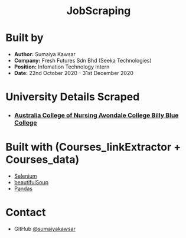 <h1 align="center">JobScraping</h1>

# Built by
- **Author:** Sumaiya Kawsar
- **Company:** Fresh Futures Sdn Bhd (Seeka Technologies)
- **Position:** Infomation Technology Intern
- **Date:** 22nd October 2020 - 31st December 2020

# University Details Scraped
-   <h3>
    <a href="https://github.com/sumaiyakawsar/JobScraping/tree/main/AustraliaCollegeofNursingScrape">
      Australia College of Nursing
    </a>
       <a href="https://github.com/sumaiyakawsar/JobScraping/tree/main/Avondale%20College">
       Avondale College
    </a>
      </a>
       <a href=" https://github.com/sumaiyakawsar/JobScraping/tree/main/BillyBlueScrape">
        Billy Blue College
    </a>
   
  
    </h3>


# Built with (Courses_linkExtractor + Courses_data)
- [Selenium](https://www.selenium.dev/documentation/en/getting_started/)
- [beautifulSoup](https://www.crummy.com/software/BeautifulSoup/bs4/doc/)
- [Pandas](https://pandas.pydata.org/pandas-docs/stable/user_guide/10min.html)

# Contact
- GitHub [@sumaiyakawsar](https://github.com/sumaiyakawsar)
